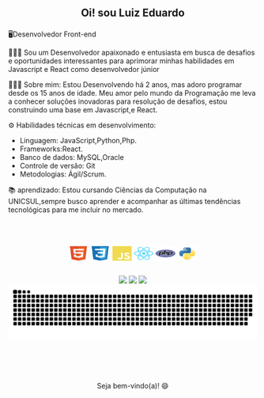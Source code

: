 ## <p align="center"> Oi! sou Luiz Eduardo <p/>
<p align="center">
 
 🖥Desenvolvedor Front-end
 
👨🏿‍💻 Sou um Desenvolvedor apaixonado e entusiasta em busca de desafios e oportunidades interessantes para aprimorar minhas habilidades em Javascript e React como desenvolvedor júnior

👨🏿‍🎓 Sobre mim:
Estou  Desenvolvendo há 2 anos, mas adoro programar desde os 15 anos de idade. Meu amor pelo mundo da Programação me leva a conhecer soluções inovadoras para  resolução de desafios, estou construindo uma base em Javascript,e React. 

⚙️ Habilidades técnicas em desenvolvimento:
- Linguagem: JavaScript,Python,Php.
- Frameworks:React.
- Banco de dados: MySQL,Oracle
- Controle de versão: Git
- Metodologias: Ágil/Scrum.

📚 aprendizado:
Estou cursando Ciências da Computação na UNICSUL,sempre busco aprender e acompanhar as últimas tendências tecnológicas para me incluir no mercado.
</p>
<br></br>

 
<div style="display: inline_block" align="center"><br>
  <img align="center" alt="Luiz-HTML" height="30" width="40" src="https://raw.githubusercontent.com/devicons/devicon/master/icons/html5/html5-original.svg">
  <img align="center" alt="Luiz-CSS" height="30" width="40" src="https://raw.githubusercontent.com/devicons/devicon/master/icons/css3/css3-original.svg">
  <img align="center" alt="Luiz-Js" height="30" width="40" src="https://raw.githubusercontent.com/devicons/devicon/master/icons/javascript/javascript-plain.svg">
  <img align="center" alt="Luiz-React" height="30" width="40" src="https://raw.githubusercontent.com/devicons/devicon/master/icons/react/react-original.svg">
  <img align="center" alt="Luiz-Php" height="30" width="40" src="https://raw.githubusercontent.com/devicons/devicon/master/icons/php/php-original.svg">
  <img align="center" alt="Luiz-Python" height="30" width="40" src="https://raw.githubusercontent.com/devicons/devicon/master/icons/python/python-original.svg">
</div>
    
 ##
 
<div align="center"> 
  <a href="https://www.instagram.com/iam.luiiz/" target="_blank"><img src="https://img.shields.io/badge/-Instagram-%23E4405F?style=for-the-badge&logo=instagram&logoColor=white" target="_blank"></a>
  <a href = "mailto:luizsilvaa1114@gmail.com"><img src="https://img.shields.io/badge/-Gmail-%23333?style=for-the-badge&logo=gmail&logoColor=white" target="_blank"></a>
  <a href="https://www.linkedin.com/in/luiz-eduardo-ara%C3%BAjo-8a63151ba/" target="_blank"><img src="https://img.shields.io/badge/-LinkedIn-%230077B5?style=for-the-badge&logo=linkedin&logoColor=white" 
     target="_blank"></a> 
 
  <picture align="center">
     <source media="(prefers-color-scheme: dark)" srcset="https://raw.githubusercontent.com/AecioJose/AecioJose/output/github-contribution-grid-snake-dark.svg">
     <source media="(prefers-color-scheme: light)" srcset="https://raw.githubusercontent.com/AecioJose/AecioJose/output/github-contribution-grid-snake.svg">
     <img alt="github contribution grid snake animation" src="https://raw.githubusercontent.com/AecioJose/AecioJose/output/github-contribution-grid-snake.svg">
   </picture>
</div>
<br><br><br><br>
<p align="center">Seja bem-vindo(a)! 😄</p>
